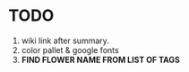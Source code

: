 # TODO

1. wiki link after summary.
2. color pallet & google fonts
3. **FIND FLOWER NAME FROM LIST OF TAGS**
